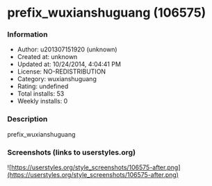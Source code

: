 # prefix_wuxianshuguang (106575)

### Information
- Author: u201307151920 (unknown)
- Created at: unknown
- Updated at: 10/24/2014, 4:04:41 PM
- License: NO-REDISTRIBUTION
- Category: wuxianshuguang
- Rating: undefined
- Total installs: 53
- Weekly installs: 0


### Description
prefix_wuxianshuguang


### Screenshots (links to userstyles.org)
![https://userstyles.org/style_screenshots/106575-after.png](https://userstyles.org/style_screenshots/106575-after.png)


